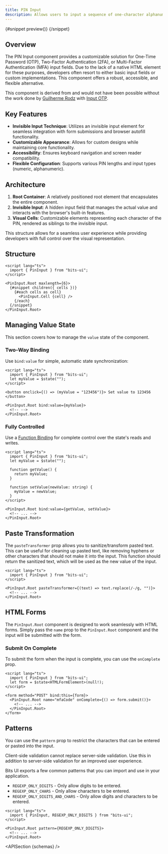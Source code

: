 ```yaml
---
title: PIN Input
description: Allows users to input a sequence of one-character alphanumeric inputs.
---
```


<script>
	import { APISection, ComponentPreviewV2, PinInputDemo, Callout } from '$lib/components/index.js'
	let { schemas } = $props()
</script>

<ComponentPreviewV2 name="pin-input-demo" componentName="Pin Input">

{#snippet preview()}
<PinInputDemo />
{/snippet}

</ComponentPreviewV2>

## Overview

The PIN Input component provides a customizable solution for One-Time Password (OTP), Two-Factor Authentication (2FA), or Multi-Factor Authentication (MFA) input fields. Due to the lack of a native HTML element for these purposes, developers often resort to either basic input fields or custom implementations. This component offers a robust, accessible, and flexible alternative.

<Callout type="tip" title="Credits">

This component is derived from and would not have been possible without the work done by [Guilherme Rodz](https://x.com/guilhermerodz) with [Input OTP](https://github.com/guilhermerodz/input-otp).

</Callout>

## Key Features

- **Invisible Input Technique**: Utilizes an invisible input element for seamless integration with form submissions and browser autofill functionality.
- **Customizable Appearance**: Allows for custom designs while maintaining core functionality.
- **Accessibility**: Ensures keyboard navigation and screen reader compatibility.
- **Flexible Configuration**: Supports various PIN lengths and input types (numeric, alphanumeric).

## Architecture

1. **Root Container**: A relatively positioned root element that encapsulates the entire component.
2. **Invisible Input**: A hidden input field that manages the actual value and interacts with the browser's built-in features.
3. **Visual Cells**: Customizable elements representing each character of the PIN, rendered as siblings to the invisible input.

This structure allows for a seamless user experience while providing developers with full control over the visual representation.

## Structure

```svelte
<script lang="ts">
  import { PinInput } from "bits-ui";
</script>

<PinInput.Root maxlength={6}>
  {#snippet children({ cells })}
    {#each cells as cell}
      <PinInput.Cell {cell} />
    {/each}
  {/snippet}
</PinInput.Root>
```

## Managing Value State

This section covers how to manage the `value` state of the component.

### Two-Way Binding

Use `bind:value` for simple, automatic state synchronization:

```svelte
<script lang="ts">
  import { PinInput } from "bits-ui";
  let myValue = $state("");
</script>

<button onclick={() => (myValue = "123456")}> Set value to 123456 </button>

<PinInput.Root bind:value={myValue}>
  <!-- -->
</PinInput.Root>
```

### Fully Controlled

Use a [Function Binding](https://svelte.dev/docs/svelte/bind#Function-bindings) for complete control over the state's reads and writes.

```svelte
<script lang="ts">
  import { PinInput } from "bits-ui";
  let myValue = $state("");

  function getValue() {
    return myValue;
  }

  function setValue(newValue: string) {
    myValue = newValue;
  }
</script>

<PinInput.Root bind:value={getValue, setValue}>
  <!-- ... -->
</PinInput.Root>
```

## Paste Transformation

The `pasteTransformer` prop allows you to sanitize/transform pasted text. This can be useful for cleaning up pasted text, like removing hyphens or other characters that should not make it into the input. This function should return the sanitized text, which will be used as the new value of the input.

```svelte
<script lang="ts">
  import { PinInput } from "bits-ui";
</script>

<PinInput.Root pasteTransformer={(text) => text.replace(/-/g, "")}>
  <!-- ... -->
</PinInput.Root>
```

## HTML Forms

The `PinInput.Root` component is designed to work seamlessly with HTML forms. Simply pass the `name` prop to the `PinInput.Root` component and the input will be submitted with the form.

### Submit On Complete

To submit the form when the input is complete, you can use the `onComplete` prop.

```svelte
<script lang="ts">
  import { PinInput } from "bits-ui";
  let form = $state<HTMLFormElement>(null!);
</script>

<form method="POST" bind:this={form}>
  <PinInput.Root name="mfaCode" onComplete={() => form.submit()}>
    <!-- ... -->
  </PinInput.Root>
</form>
```

## Patterns

You can use the `pattern` prop to restrict the characters that can be entered or pasted into the input.

<Callout type="warning" title="Note!">
Client-side validation cannot replace server-side validation. Use this in addition to server-side validation for an improved user experience.
</Callout>

Bits UI exports a few common patterns that you can import and use in your application.

- `REGEXP_ONLY_DIGITS` - Only allow digits to be entered.
- `REGEXP_ONLY_CHARS` - Only allow characters to be entered.
- `REGEXP_ONLY_DIGITS_AND_CHARS` - Only allow digits and characters to be entered.

```svelte
<script lang="ts">
  import { PinInput, REGEXP_ONLY_DIGITS } from "bits-ui";
</script>

<PinInput.Root pattern={REGEXP_ONLY_DIGITS}>
  <!-- ... -->
</PinInput.Root>
```

<APISection {schemas} />
